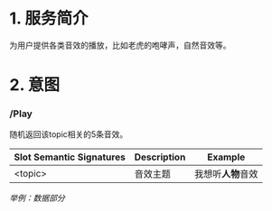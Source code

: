 # 1. 服务简介

为用户提供各类音效的播放，比如老虎的咆哮声，自然音效等。

# 2. 意图

### \/Play

随机返回该topic相关的5条音效。 


| **Slot Semantic Signatures** | **Description**| **Example** |
| --- | --- | --- |
| &lt;topic&gt; | 音效主题 | 我想听**人物**音效 |

_举例：数据部分_

```

```
    
